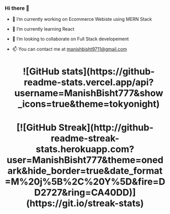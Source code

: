 ### Hi there 👋

- 🔭 I’m currently working on Ecommerce Webiste using MERN Stack
- 🌱 I’m currently learning React
- 👯 I’m looking to collaborate on Full Stack developement
- 📫 You can contact me at manishbisht9711@gmail.com


 
  <h1 align="center">![GitHub stats](https://github-readme-stats.vercel.app/api?username=ManishBisht777&show_icons=true&theme=tokyonight)</h1>
<h1 align="center"> [![GitHub Streak](http://github-readme-streak-stats.herokuapp.com?user=ManishBisht777&theme=onedark&hide_border=true&date_format=M%20j%5B%2C%20Y%5D&fire=DD2727&ring=CA40DD)](https://git.io/streak-stats)</h1>
 


